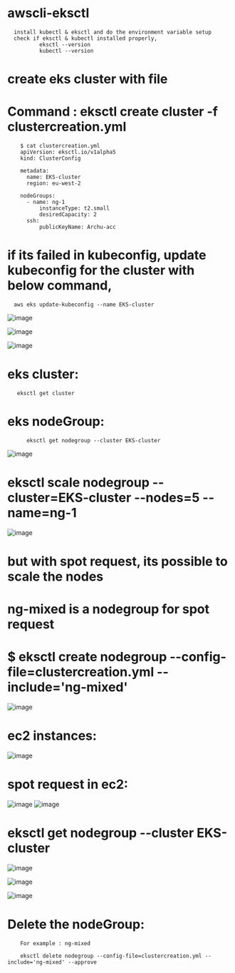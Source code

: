 # awscli-eksctl

      install kubectl & eksctl and do the environment variable setup
      check if eksctl & kubectl installed properly,
              eksctl --version
              kubectl --version
      
  # create eks cluster with file
  
  # Command :  eksctl create cluster -f clustercreation.yml
            
      
        $ cat clustercreation.yml
        apiVersion: eksctl.io/v1alpha5
        kind: ClusterConfig

        metadata:
          name: EKS-cluster
          region: eu-west-2

        nodeGroups:
          - name: ng-1
              instanceType: t2.small
              desiredCapacity: 2
          ssh:
              publicKeyName: Archu-acc

          
            
# if its failed in kubeconfig, update kubeconfig for the cluster with below command,

      aws eks update-kubeconfig --name EKS-cluster  

![image](https://user-images.githubusercontent.com/54719289/115592281-ed1b1280-a2ca-11eb-9d77-354b8dd35f6b.png)



        

![image](https://user-images.githubusercontent.com/54719289/115592117-c3fa8200-a2ca-11eb-9d0c-ac867d978537.png)

![image](https://user-images.githubusercontent.com/54719289/115592350-0623c380-a2cb-11eb-8f24-7cac77eb8e27.png)


# eks cluster:

       eksctl get cluster

# eks nodeGroup:

          eksctl get nodegroup --cluster EKS-cluster

![image](https://user-images.githubusercontent.com/54719289/115593724-c5c54500-a2cc-11eb-98c7-34bf260b8299.png)


#  eksctl scale nodegroup --cluster=EKS-cluster --nodes=5 --name=ng-1

![image](https://user-images.githubusercontent.com/54719289/115597438-2d7d8f00-a2d1-11eb-98ff-ea0daf0bc6c8.png)

# but with spot request, its possible to scale the nodes 

# ng-mixed is a nodegroup for spot request

# $ eksctl create nodegroup --config-file=clustercreation.yml --include='ng-mixed'
![image](https://user-images.githubusercontent.com/54719289/115600037-25731e80-a2d4-11eb-942c-339272ed318d.png)


# ec2 instances:
![image](https://user-images.githubusercontent.com/54719289/115600887-104abf80-a2d5-11eb-84fc-9bcc4a01b9cd.png)


# spot request in ec2:

![image](https://user-images.githubusercontent.com/54719289/115601245-759eb080-a2d5-11eb-9604-ea8bad1f5379.png)
![image](https://user-images.githubusercontent.com/54719289/115601422-b8608880-a2d5-11eb-8d3c-206ad3f9f5c6.png)

# eksctl get nodegroup --cluster EKS-cluster

![image](https://user-images.githubusercontent.com/54719289/115601706-04abc880-a2d6-11eb-83f9-a20b5a150c7d.png)




![image](https://user-images.githubusercontent.com/54719289/115602515-f1e5c380-a2d6-11eb-8ef6-d083d7b2bbdb.png)

![image](https://user-images.githubusercontent.com/54719289/115603317-e8a92680-a2d7-11eb-95bd-f627a128ce22.png)


# Delete the nodeGroup:

        For example : ng-mixed

        eksctl delete nodegroup --config-file=clustercreation.yml --include='ng-mixed' --approve






